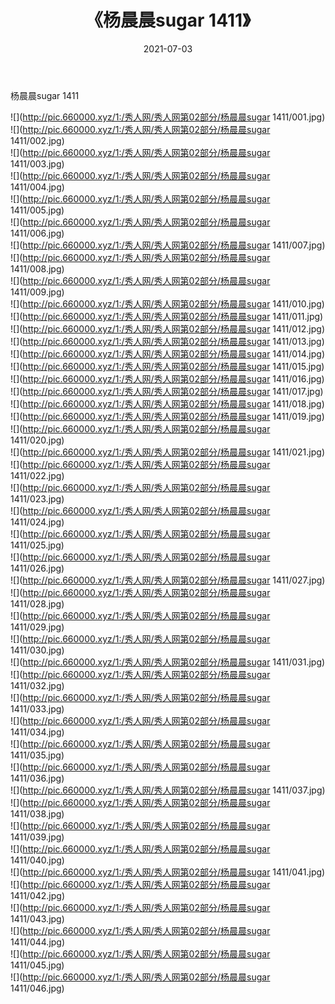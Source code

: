 ﻿---
layout: post
title:  《杨晨晨sugar 1411》
date:   2021-07-03
img: http://pic.660000.xyz/1:/秀人网/秀人网第02部分/杨晨晨sugar 1411/000.jpg
categories: [美女, 清纯, 唯美]
---

杨晨晨sugar 1411

  ![](http://pic.660000.xyz/1:/秀人网/秀人网第02部分/杨晨晨sugar 1411/001.jpg) <br> ![](http://pic.660000.xyz/1:/秀人网/秀人网第02部分/杨晨晨sugar 1411/002.jpg) <br> ![](http://pic.660000.xyz/1:/秀人网/秀人网第02部分/杨晨晨sugar 1411/003.jpg) <br> ![](http://pic.660000.xyz/1:/秀人网/秀人网第02部分/杨晨晨sugar 1411/004.jpg) <br> ![](http://pic.660000.xyz/1:/秀人网/秀人网第02部分/杨晨晨sugar 1411/005.jpg) <br> ![](http://pic.660000.xyz/1:/秀人网/秀人网第02部分/杨晨晨sugar 1411/006.jpg) <br> ![](http://pic.660000.xyz/1:/秀人网/秀人网第02部分/杨晨晨sugar 1411/007.jpg) <br> ![](http://pic.660000.xyz/1:/秀人网/秀人网第02部分/杨晨晨sugar 1411/008.jpg) <br> ![](http://pic.660000.xyz/1:/秀人网/秀人网第02部分/杨晨晨sugar 1411/009.jpg) <br> ![](http://pic.660000.xyz/1:/秀人网/秀人网第02部分/杨晨晨sugar 1411/010.jpg) <br> ![](http://pic.660000.xyz/1:/秀人网/秀人网第02部分/杨晨晨sugar 1411/011.jpg) <br> ![](http://pic.660000.xyz/1:/秀人网/秀人网第02部分/杨晨晨sugar 1411/012.jpg) <br> ![](http://pic.660000.xyz/1:/秀人网/秀人网第02部分/杨晨晨sugar 1411/013.jpg) <br> ![](http://pic.660000.xyz/1:/秀人网/秀人网第02部分/杨晨晨sugar 1411/014.jpg) <br> ![](http://pic.660000.xyz/1:/秀人网/秀人网第02部分/杨晨晨sugar 1411/015.jpg) <br> ![](http://pic.660000.xyz/1:/秀人网/秀人网第02部分/杨晨晨sugar 1411/016.jpg) <br> ![](http://pic.660000.xyz/1:/秀人网/秀人网第02部分/杨晨晨sugar 1411/017.jpg) <br> ![](http://pic.660000.xyz/1:/秀人网/秀人网第02部分/杨晨晨sugar 1411/018.jpg) <br> ![](http://pic.660000.xyz/1:/秀人网/秀人网第02部分/杨晨晨sugar 1411/019.jpg) <br> ![](http://pic.660000.xyz/1:/秀人网/秀人网第02部分/杨晨晨sugar 1411/020.jpg) <br> ![](http://pic.660000.xyz/1:/秀人网/秀人网第02部分/杨晨晨sugar 1411/021.jpg) <br> ![](http://pic.660000.xyz/1:/秀人网/秀人网第02部分/杨晨晨sugar 1411/022.jpg) <br> ![](http://pic.660000.xyz/1:/秀人网/秀人网第02部分/杨晨晨sugar 1411/023.jpg) <br> ![](http://pic.660000.xyz/1:/秀人网/秀人网第02部分/杨晨晨sugar 1411/024.jpg) <br> ![](http://pic.660000.xyz/1:/秀人网/秀人网第02部分/杨晨晨sugar 1411/025.jpg) <br> ![](http://pic.660000.xyz/1:/秀人网/秀人网第02部分/杨晨晨sugar 1411/026.jpg) <br> ![](http://pic.660000.xyz/1:/秀人网/秀人网第02部分/杨晨晨sugar 1411/027.jpg) <br> ![](http://pic.660000.xyz/1:/秀人网/秀人网第02部分/杨晨晨sugar 1411/028.jpg) <br> ![](http://pic.660000.xyz/1:/秀人网/秀人网第02部分/杨晨晨sugar 1411/029.jpg) <br> ![](http://pic.660000.xyz/1:/秀人网/秀人网第02部分/杨晨晨sugar 1411/030.jpg) <br> ![](http://pic.660000.xyz/1:/秀人网/秀人网第02部分/杨晨晨sugar 1411/031.jpg) <br> ![](http://pic.660000.xyz/1:/秀人网/秀人网第02部分/杨晨晨sugar 1411/032.jpg) <br> ![](http://pic.660000.xyz/1:/秀人网/秀人网第02部分/杨晨晨sugar 1411/033.jpg) <br> ![](http://pic.660000.xyz/1:/秀人网/秀人网第02部分/杨晨晨sugar 1411/034.jpg) <br> ![](http://pic.660000.xyz/1:/秀人网/秀人网第02部分/杨晨晨sugar 1411/035.jpg) <br> ![](http://pic.660000.xyz/1:/秀人网/秀人网第02部分/杨晨晨sugar 1411/036.jpg) <br> ![](http://pic.660000.xyz/1:/秀人网/秀人网第02部分/杨晨晨sugar 1411/037.jpg) <br> ![](http://pic.660000.xyz/1:/秀人网/秀人网第02部分/杨晨晨sugar 1411/038.jpg) <br> ![](http://pic.660000.xyz/1:/秀人网/秀人网第02部分/杨晨晨sugar 1411/039.jpg) <br> ![](http://pic.660000.xyz/1:/秀人网/秀人网第02部分/杨晨晨sugar 1411/040.jpg) <br> ![](http://pic.660000.xyz/1:/秀人网/秀人网第02部分/杨晨晨sugar 1411/041.jpg) <br> ![](http://pic.660000.xyz/1:/秀人网/秀人网第02部分/杨晨晨sugar 1411/042.jpg) <br> ![](http://pic.660000.xyz/1:/秀人网/秀人网第02部分/杨晨晨sugar 1411/043.jpg) <br> ![](http://pic.660000.xyz/1:/秀人网/秀人网第02部分/杨晨晨sugar 1411/044.jpg) <br> ![](http://pic.660000.xyz/1:/秀人网/秀人网第02部分/杨晨晨sugar 1411/045.jpg) <br> ![](http://pic.660000.xyz/1:/秀人网/秀人网第02部分/杨晨晨sugar 1411/046.jpg) <br>